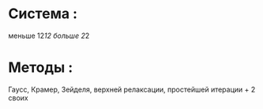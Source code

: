 # Система :
меньше 12*12
больше 2*2

# Методы :
Гаусс, Крамер, Зейделя, верхней релаксации, простейшей итерации + 2 своих